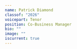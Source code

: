 ```yaml
---
name: Patrick Diamond
classof: "2026"
voicepart: Tenor
position: Co-Business Manager
bio: ""
image: ""
iscurrent: true
---
```

